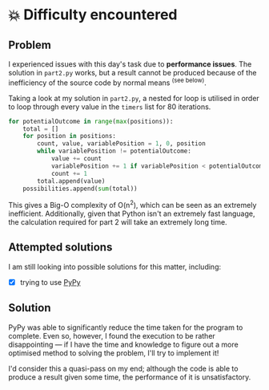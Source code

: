 # 💥 Difficulty encountered

## Problem

I experienced issues with this day's task due to **performance issues**. The solution in `part2.py` works, but a result cannot be produced because of the inefficiency of the source code by normal means <sup>(see below)</sup>.

Taking a look at my solution in `part2.py`, a nested for loop is utilised in order to loop through every value in the `timers` list for 80 iterations.

```python
for potentialOutcome in range(max(positions)):
    total = []
    for position in positions:
        count, value, variablePosition = 1, 0, position
        while variablePosition != potentialOutcome:
            value += count
            variablePosition += 1 if variablePosition < potentialOutcome else -1
            count += 1
        total.append(value)
    possibilities.append(sum(total))
```

This gives a Big-O complexity of O(n<sup>2</sup>), which can be seen as an extremely inefficient. Additionally, given that Python isn't an extremely fast language, the calculation required for part 2 will take an extremely long time.

## Attempted solutions

I am still looking into possible solutions for this matter, including:

- [x] trying to use [PyPy](https://pypy.org)

## Solution

PyPy was able to significantly reduce the time taken for the program to complete. Even so, however, I found the execution to be rather disappointing — if I have the time and knowledge to figure out a more optimised method to solving the problem, I'll try to implement it!

I'd consider this a quasi-pass on my end; although the code is able to produce a result given some time, the performance of it is unsatisfactory.
